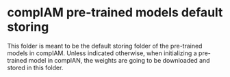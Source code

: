 # compIAM pre-trained models default storing
This folder is meant to be the default storing folder of the pre-trained models in compIAM. Unless indicated otherwise, when initializing a pre-trained model in compIAN, the weights are going to be downloaded and stored in this folder.